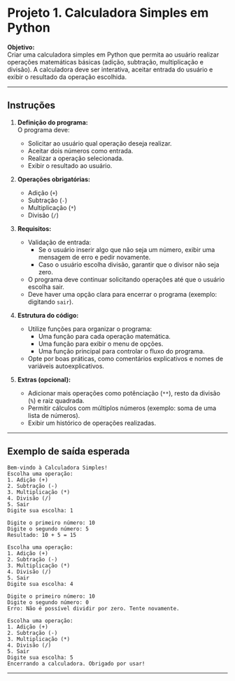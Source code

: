 # Projeto 1. Calculadora Simples em Python  

**Objetivo:**  
Criar uma calculadora simples em Python que permita ao usuário realizar operações matemáticas básicas (adição, subtração, multiplicação e divisão). A calculadora deve ser interativa, aceitar entrada do usuário e exibir o resultado da operação escolhida.

---

## Instruções  

1. **Definição do programa:**  
   O programa deve:
   - Solicitar ao usuário qual operação deseja realizar.
   - Aceitar dois números como entrada.
   - Realizar a operação selecionada.
   - Exibir o resultado ao usuário.

2. **Operações obrigatórias:**  
   - Adição (`+`)
   - Subtração (`-`)
   - Multiplicação (`*`)
   - Divisão (`/`)

3. **Requisitos:**  
   - Validação de entrada:
     - Se o usuário inserir algo que não seja um número, exibir uma mensagem de erro e pedir novamente.
     - Caso o usuário escolha divisão, garantir que o divisor não seja zero.
   - O programa deve continuar solicitando operações até que o usuário escolha sair.
   - Deve haver uma opção clara para encerrar o programa (exemplo: digitando `sair`).

4. **Estrutura do código:**  
   - Utilize funções para organizar o programa:
     - Uma função para cada operação matemática.
     - Uma função para exibir o menu de opções.
     - Uma função principal para controlar o fluxo do programa.
   - Opte por boas práticas, como comentários explicativos e nomes de variáveis autoexplicativos.

5. **Extras (opcional):**  
   - Adicionar mais operações como potênciação (`**`), resto da divisão (`%`) e raiz quadrada.
   - Permitir cálculos com múltiplos números (exemplo: soma de uma lista de números).
   - Exibir um histórico de operações realizadas.

---

## Exemplo de saída esperada  

```plaintext
Bem-vindo à Calculadora Simples!
Escolha uma operação:
1. Adição (+)
2. Subtração (-)
3. Multiplicação (*)
4. Divisão (/)
5. Sair
Digite sua escolha: 1

Digite o primeiro número: 10
Digite o segundo número: 5
Resultado: 10 + 5 = 15

Escolha uma operação:
1. Adição (+)
2. Subtração (-)
3. Multiplicação (*)
4. Divisão (/)
5. Sair
Digite sua escolha: 4

Digite o primeiro número: 10
Digite o segundo número: 0
Erro: Não é possível dividir por zero. Tente novamente.

Escolha uma operação:
1. Adição (+)
2. Subtração (-)
3. Multiplicação (*)
4. Divisão (/)
5. Sair
Digite sua escolha: 5
Encerrando a calculadora. Obrigado por usar!
```

---
